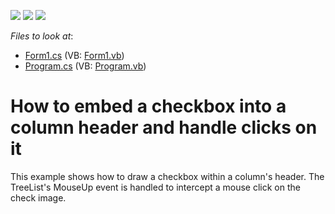 <!-- default badges list -->
![](https://img.shields.io/endpoint?url=https://codecentral.devexpress.com/api/v1/VersionRange/128637576/13.1.4%2B)
[![](https://img.shields.io/badge/Open_in_DevExpress_Support_Center-FF7200?style=flat-square&logo=DevExpress&logoColor=white)](https://supportcenter.devexpress.com/ticket/details/E1327)
[![](https://img.shields.io/badge/📖_How_to_use_DevExpress_Examples-e9f6fc?style=flat-square)](https://docs.devexpress.com/GeneralInformation/403183)
<!-- default badges end -->
<!-- default file list -->
*Files to look at*:

* [Form1.cs](./CS/CheckBoxInColumnHeader/Form1.cs) (VB: [Form1.vb](./VB/CheckBoxInColumnHeader/Form1.vb))
* [Program.cs](./CS/CheckBoxInColumnHeader/Program.cs) (VB: [Program.vb](./VB/CheckBoxInColumnHeader/Program.vb))
<!-- default file list end -->
# How to embed a checkbox into a column header and handle clicks on it


<p>This example shows how to draw a checkbox within a column's header. The TreeList's MouseUp event is handled to intercept a mouse click on the check image.</p>

<br/>


